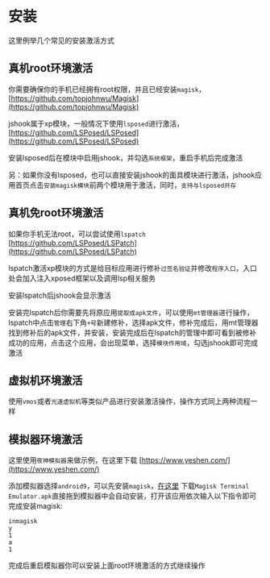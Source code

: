 # 安装

这里例举几个常见的安装激活方式

## 真机root环境激活

你需要确保你的手机已经拥有root权限，并且已经安装`magisk`，[https://github.com/topjohnwu/Magisk](https://github.com/topjohnwu/Magisk)

jshook属于xp模块，一般情况下使用`lsposed`进行激活，[https://github.com/LSPosed/LSPosed](https://github.com/LSPosed/LSPosed)

安装lsposed后在模块中启用jshook，并勾选`系统框架`，重启手机后完成激活

另：如果你没有lsposed，也可以直接安装jshook的面具模块进行激活，jshook应用首页点击`安装magisk模块`前两个模块用于激活，同时，`支持与lsposed共存`

## 真机免root环境激活

如果你手机无法root，可以尝试使用`lspatch` [https://github.com/LSPosed/LSPatch](https://github.com/LSPosed/LSPatch)

lspatch激活xp模块的方式是给目标应用进行修补`过签名验证`并修改`程序入口`，入口处会加入注入xposed框架以及调用lsp相关服务

安装lspatch后jshook会显示激活

安装完lspatch后你需要先将原应用`提取成apk文件`，可以使用`mt管理器`进行操作，lspatch中点击`管理`右下角`+号`新建修补，选择apk文件，修补完成后，用mt管理器找到修补后的apk文件，并安装，安装完成后在lspatch的管理中即可看到被修补成功的应用，点击这个应用，会出现菜单，选择`模块作用域`，勾选jshook即可完成激活

## 虚拟机环境激活

使用`vmos`或者`光速虚拟机`等类似产品进行安装激活操作，操作方式同上两种流程一样

## 模拟器环境激活

这里使用`夜神模拟器`来做示例，在这里下载 [https://www.yeshen.com/](https://www.yeshen.com/)

添加模拟器选择`android9`，可以先安装`magisk`，[在这里](md7) 下载`Magisk Terminal Emulator.apk`直接拖到模拟器中会自动安装，打开该应用依次输入以下指令即可完成安装magisk:

```shell
inmagisk
y
1
a
1
```

完成后重启模拟器你可以安装上面root环境激活的方式继续操作
